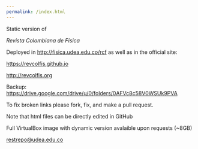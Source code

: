 ```yaml
---
permalink: /index.html
---
```



Static version of

_Revista Colombiana de Física_

Deployed in http://fisica.udea.edu.co/rcf as well as in the official site:

https://revcolfis.github.io


http://revcolfis.org

Backup: 
https://drive.google.com/drive/u/0/folders/0AFVc8c58V0WSUk9PVA


To fix broken links please fork, fix, and make a pull request.

Note that html files can be directly edited in GitHub

Full VirtualBox image with dynamic version avalaible upon requests (~8GB)

restrepo@udea.edu.co
